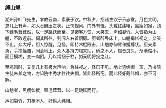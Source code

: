 <script type="text/javascript">
    var head = document.getElementsByTagName('head')[0];
    cssURL = '/public/article_1.css';
    linkTag = document.createElement('link');
    linkTag.href = cssURL;
    linkTag.setAttribute('type','text/css');
    linkTag.setAttribute('rel','stylesheet');
    head.appendChild(linkTag);
</script>
### 缚山魈

湖州孙叶飞先生，掌教云南，素豪于饮。中秋夕，招诸生饮于乐志堂。月色大明。忽几上有声，如大石崩压之状。正愕视间，门外有怪，头戴红纬帽，黑瘦如猴，颈下绿毛茸茸然，以一足跳跃而至。见诸客方饮，大笑去，声如裂竹。人皆指为山魈，不敢近前。伺其所往，则闯入右首厨房。厨者醉卧床上，山魈揭帐视之，又笑不止。众大呼，厨人惊醒，见怪，即持木棍殴击，山魈亦伸臂作攫搏状。厨夫素勇，手抱怪腰，同滚地上。众人各持刀棍来助，斫之不入，棍击良久，渐渐缩小，面目模糊，变一肉团。乃以绳捆于柱，拟天明将投之江。

至鸡鸣时，又复几上有极大声响。急往视之，怪已不见。地上遗纬帽一顶，乃书院生徒朱某之物，方知院中秀才往往失帽，皆此怪所窃。而此怪好戴纬帽，亦不可解。

山魈者，黑瘦如猴，颈毛茸茸，以一足跳跃而行。

声如裂竹，刀枪不入，好偷人纬帽。

